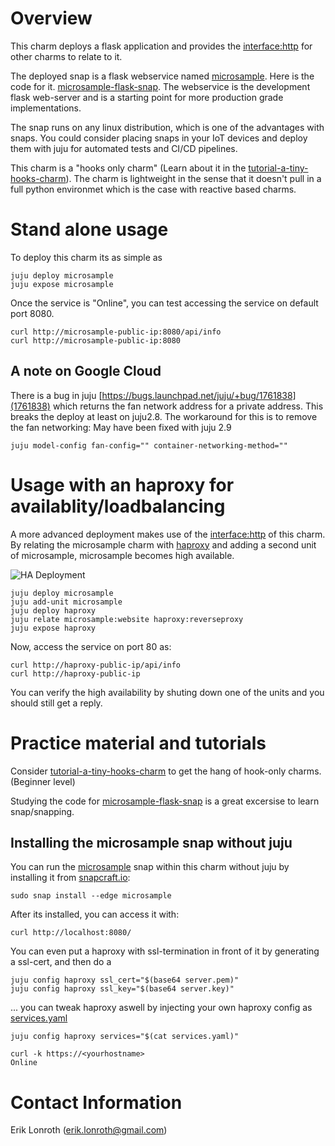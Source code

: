# Overview
This charm deploys a flask application and provides the [interface:http] for other charms to relate to it.

The deployed snap is a flask webservice named [microsample]. Here is the code for it. [microsample-flask-snap]. The webservice is the development flask web-server and is a starting point for more production grade implementations.

The snap runs on any linux distribution, which is one of the advantages with snaps. You could consider placing snaps in your IoT devices and deploy them with juju for automated tests and CI/CD pipelines.

This charm is a "hooks only charm" (Learn about it in the [tutorial-a-tiny-hooks-charm]). The charm is lightweight in the sense that it doesn't pull in a full python environmet which is the case with reactive based charms.

# Stand alone usage
To deploy this charm its as simple as
```
juju deploy microsample
juju expose microsample
```
Once the service is "Online", you can test accessing the service on default port 8080.
```
curl http://microsample-public-ip:8080/api/info
curl http://microsample-public-ip:8080
```

## A note on Google Cloud
There is a bug in juju [https://bugs.launchpad.net/juju/+bug/1761838](1761838) which returns the fan network address for a private address. 
This breaks the deploy at least on juju2.8. The workaround for this is to remove the fan networking:
May have been fixed with juju 2.9
```
juju model-config fan-config="" container-networking-method=""
```


# Usage with an haproxy for availablity/loadbalancing
A more advanced deployment makes use of the [interface:http] of this charm.
By relating the microsample charm with [haproxy] and adding a second unit of microsample, microsample becomes high available.

![HA Deployment](https://raw.githubusercontent.com/erik78se/charm-microsample/master/microsample-ha.png)


```
juju deploy microsample
juju add-unit microsample
juju deploy haproxy
juju relate microsample:website haproxy:reverseproxy
juju expose haproxy
```
Now, access the service on port 80 as:
```
curl http://haproxy-public-ip/api/info
curl http://haproxy-public-ip
```

You can verify the high availability by shuting down one of the units and you should still get a reply. 




# Practice material and tutorials

Consider [tutorial-a-tiny-hooks-charm] to get the hang of hook-only charms. (Beginner level)

Studying the code for [microsample-flask-snap] is a great excersise to learn snap/snapping.

## Installing the microsample snap without juju
You can run the [microsample] snap within this charm without juju by installing it from [snapcraft.io]:
```
sudo snap install --edge microsample 
```
After its installed, you can access it with:
```
curl http://localhost:8080/
```

You can even put a haproxy with ssl-termination in front of it by generating a ssl-cert,
and then do a

    juju config haproxy ssl_cert="$(base64 server.pem)"
    juju config haproxy ssl_key="$(base64 server.key)"

... you can tweak haproxy aswell by injecting your own haproxy config as [services.yaml](services.yaml)

    juju config haproxy services="$(cat services.yaml)"
    
    curl -k https://<yourhostname>
    Online

# Contact Information
Erik Lonroth (erik.lonroth@gmail.com)

[interface:http]: https://discourse.jujucharms.com/t/interface-layers/1121
[microsample-flask-snap]: https://github.com/erik78se/microsample-flask-snap
[tutorial-a-tiny-hooks-charm]: https://discourse.jujucharms.com/t/tutorial-a-tiny-hooks-charm/1315
[snapcraft.io]: https://snapcraft.io/
[ssl-termination-proxy]: https://jujucharms.com/ssl-termination-proxy
[haproxy]: https://jujucharms.com/haproxy/
[microsample]: https://snapcraft.io/microsample

